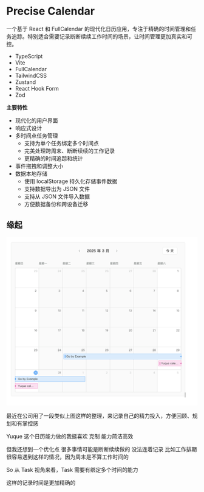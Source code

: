# Precise Calendar

一个基于 React 和 FullCalendar 的现代化日历应用，专注于精确的时间管理和任务追踪。特别适合需要记录断断续续工作时间的场景，让时间管理更加真实和可控。

- TypeScript
- Vite
- FullCalendar
- TailwindCSS
- Zustand
- React Hook Form
- Zod

**主要特性**

- 现代化的用户界面
- 响应式设计
- 多时间点任务管理
  - 支持为单个任务绑定多个时间点
  - 完美处理跨周末、断断续续的工作记录
  - 更精确的时间追踪和统计
- 事件拖拽和调整大小
- 数据本地存储
  - 使用 localStorage 持久化存储事件数据
  - 支持数据导出为 JSON 文件
  - 支持从 JSON 文件导入数据
  - 方便数据备份和跨设备迁移

## 缘起

![image](./docs/image.png)

最近在公司用了一段类似上图这样的整理，来记录自己的精力投入，方便回顾、规划和有掌控感

Yuque 这个日历能力做的我挺喜欢 克制 能力简洁高效

但我还想到一个优化点
很多事情可能是断断续续做的 没法连着记录
比如工作排期很容易遇到这样的情况，因为周末是不算工作时间的

So 从 Task 视角来看，Task 需要有绑定多个时间的能力

这样的记录时间是更加精确的
